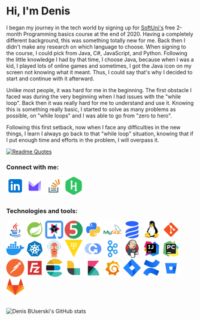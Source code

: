 # Hi, I'm Denis

I began my journey in the tech world by signing up for [SoftUni's](https://softuni.bg/) free 2-month Programming basics course at the end of 2020. Having a completely different background, this was something totally new for me. Back then I didn't make any research on which language to choose. When signing to the course, I could pick from Java, C#, JavaScript, and Python. Following the little knowledge I had by that time, I choose Java, because when I was a kid, I played lots of online games and sometimes, I got the Java icon on my screen not knowing what it meant. Thus, I could say that's why I decided to start and continue with it afterward. 

Unlike most people, it was hard for me in the beginning. The first obstacle I faced was during the very beginning when I had issues with the "while loop". Back then it was really hard for me to understand and use it. Knowing this is something really basic, I started to solve as many problems as possible, on "while loops" and I was able to go from "zero to hero". 

Following this first setback, now when I face any difficulties in the new things, I learn I always go back to that "while loop" situation, knowing that if I put enough time and efforts in the problem, I will overpass it.


[![Readme Quotes](https://quotes-github-readme.vercel.app/api?quote=Code%20never%20lies,%20comments%20sometimes%20do.&author=Ron%20Jeffries&type=horizontal&theme=algolia)](https://github.com/piyushsuthar/github-readme-quotes)


### Connect with me:

[![Linkedin](icons/linkedin-48x48.png)](https://www.linkedin.com/in/denis-buserski/)
[![Gmail](icons/proton-48x48.png)](mailto:denis.buserski@protonmail.com)
[![Stack Overflow](icons/stack-overflow-48x48.png)](https://stackoverflow.com/users/17831294/denis-buserski)
[![HackerRank](icons/hackerrank-48x48.png)](https://www.hackerrank.com/profile/db27mountain)
##


### Technologies and tools:

[![Java](icons/java-logo-48x48.png)](https://www.java.com/en/)
[![Spring](icons/spring-logo-48x48.png)](https://spring.io/)
[![Quarkus](icons/quarkus-48x48.png)](https://quarkus.io/)
[![JUnit](icons/junit-48x48.png)](https://junit.org/junit5/)
[![Python](icons/python-48x48.png)](https://www.python.org/)
[![MySQL](icons/mysql-logo-48x48.png)](https://www.mysql.com/)
[![Liquibase](icons/liquibase-48x48.png)](https://www.liquibase.com/)
[![Linux](icons/linux-48x48.png)](https://www.linux.org/)
[![Git](icons/git-48x48.png)](https://git-scm.com/)
[![Docker](icons/docker-48x48.png)](https://www.docker.com/)
[![K8s](icons/k8s-48x48.png)](https://kubernetes.io/)
[![Argo-CD](icons/argo-cd-48x48.png)](https://argoproj.github.io/cd/)
[![Vault-HashiCorp](icons/vault-hashicorp-48x48.png)](https://www.vaultproject.io/)
[![OpenGitOps](icons/opengitops-48x48.png)](https://opengitops.dev/)
[![Kafka](icons/kafka-48x48.png)](https://kafka.apache.org/)
[![Jenkins](icons/jenkins-48x48.png)](https://www.jenkins.io/)
[![IntelliJ](icons/intellij-idea-48x48.png)](https://www.jetbrains.com/idea/)
[![PyCharm](icons/pycharm-48x48.png)](https://www.jetbrains.com/pycharm/)
[![Postman](icons/postman-48x48.png)](https://www.postman.com/)
[![FileZilla](icons/filezilla-48x48.png)](https://filezilla-project.org/)
[![Elastic](icons/elastic-search-48x48.png)](https://www.elastic.co/)
[![Logstash](icons/logstash-48x48.png)](https://www.elastic.co/logstash)
[![Kibana](icons/kibana-48x48.png)](https://www.elastic.co/kibana)
[![Grafana](icons/grafana-48x48.png)](https://grafana.com/)
[![Jira](icons/jira-48x48.png)](https://www.atlassian.com/software/jira)
[![Confluence](icons/confluence-48x48.png)](https://www.atlassian.com/software/confluence)
[![Bitbucket](icons/bitbucket-48x48.png)](https://bitbucket.org/product/)
[![GitLab](icons/gitlab-48x48.png)](https://about.gitlab.com/)
##


![Denis BUserski's GitHub stats](https://github-readme-stats.zohan.tech/api?username=denisbuserski&show_icons=true&theme=github_dark)
